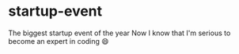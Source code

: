 # startup-event
The biggest startup event of the year
Now I know that I'm serious to become an expert in coding :smile:
